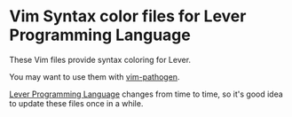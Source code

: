 # Vim Syntax color files for Lever Programming Language

These Vim files provide syntax coloring for Lever.

You may want to use them with
[vim-pathogen](https://github.com/tpope/vim-pathogen).

[Lever Programming Language](http://leverlanguage.com/)
changes from time to time, so it's good idea to update
these files once in a while.
